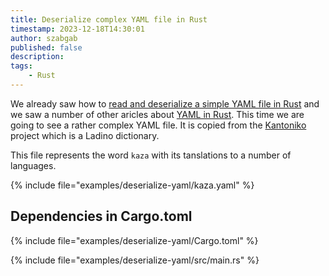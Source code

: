 ```yaml
---
title: Deserialize complex YAML file in Rust
timestamp: 2023-12-18T14:30:01
author: szabgab
published: false
description:
tags:
    - Rust
---
```


We already saw how to [read and deserialize a simple YAML file in Rust](/read-simple-yaml) and we saw a number of other
aricles about [YAML in Rust](/yaml). This time we are going to see a rather complex YAML file.
It is copied from the [Kantoniko](https://kantoniko.com/) project which is a Ladino dictionary.

This file represents the word `kaza` with its tanslations to a number of languages.

{% include file="examples/deserialize-yaml/kaza.yaml" %}

## Dependencies in Cargo.toml

{% include file="examples/deserialize-yaml/Cargo.toml" %}



{% include file="examples/deserialize-yaml/src/main.rs" %}

